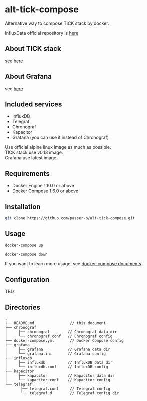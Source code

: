 # alt-tick-compose

Alternative way to compose TICK stack by docker.  
  
InfluxData official repository is [here](https://github.com/influxdata/TICK-docker)

## About TICK stack

see [here](https://www.influxdata.com/get-started/what-is-the-tick-stack/)

## About Grafana

see [here](http://grafana.org/)

## Included services

- InfluxDB
- Telegraf
- Chronograf
- Kapacitor
- Grafana (you can use it instead of Chronograf)

Use official alpine linux image as much as possible.  
TICK stack use v0.13 image.  
Grafana use latest image.  

## Requirements

- Docker Engine 1.10.0 or above
- Docker Compose 1.6.0 or above

## Installation


``` bash
git clone https://github.com/passer-b/alt-tick-compose.git
```

## Usage


``` bash
docker-compose up

docker-compose down
```

If you want to learn more usage, see [docker-compose documents](https://docs.docker.com/compose/reference/).

## Configuration

TBD

## Directories

```
.
├── README.md                // this document
├── chronograf
│     ├── chronograf        // Chronograf data dir
│     └── chronograf.conf   // Chronograf config
├── docker-compose.yml       // Docker Compose config
├── grafana
│     ├── grafana           // Grafana data dir
│     └── grafana.ini       // Grafana config
├── influxdb
│     ├── influxdb          // InfluxDB data dir
│     └── influxdb.conf     // InfluxDB config
├── kapacitor
│     ├── kapacitor         // Kapacitor data dir
│     └── kapacitor.conf    // Kapacitor config
└── telegraf
       ├── telegraf.conf     // Telegraf config
       └── telegraf.d        // Telegraf config dir
```
